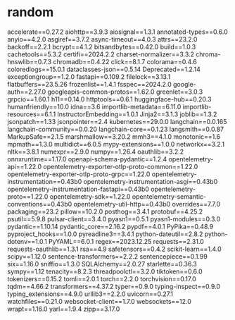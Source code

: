 # random

accelerate==0.27.2
aiohttp==3.9.3
aiosignal==1.3.1
annotated-types==0.6.0
anyio==4.2.0
asgiref==3.7.2
async-timeout==4.0.3
attrs==23.2.0
backoff==2.2.1
bcrypt==4.1.2
bitsandbytes==0.42.0
build==1.0.3
cachetools==5.3.2
certifi==2024.2.2
charset-normalizer==3.3.2
chroma-hnswlib==0.7.3
chromadb==0.4.22
click==8.1.7
colorama==0.4.6
coloredlogs==15.0.1
dataclasses-json==0.5.14
Deprecated==1.2.14
exceptiongroup==1.2.0
fastapi==0.109.2
filelock==3.13.1
flatbuffers==23.5.26
frozenlist==1.4.1
fsspec==2024.2.0
google-auth==2.27.0
googleapis-common-protos==1.62.0
greenlet==3.0.3
grpcio==1.60.1
h11==0.14.0
httptools==0.6.1
huggingface-hub==0.20.3
humanfriendly==10.0
idna==3.6
importlib-metadata==6.11.0
importlib-resources==6.1.1
InstructorEmbedding==1.0.1
Jinja2==3.1.3
joblib==1.3.2
jsonpatch==1.33
jsonpointer==2.4
kubernetes==29.0.0
langchain==0.0.165
langchain-community==0.0.20
langchain-core==0.1.23
langsmith==0.0.87
MarkupSafe==2.1.5
marshmallow==3.20.2
mmh3==4.1.0
monotonic==1.6
mpmath==1.3.0
multidict==6.0.5
mypy-extensions==1.0.0
networkx==3.2.1
nltk==3.8.1
numexpr==2.9.0
numpy==1.26.4
oauthlib==3.2.2
onnxruntime==1.17.0
openapi-schema-pydantic==1.2.4
opentelemetry-api==1.22.0
opentelemetry-exporter-otlp-proto-common==1.22.0
opentelemetry-exporter-otlp-proto-grpc==1.22.0
opentelemetry-instrumentation==0.43b0
opentelemetry-instrumentation-asgi==0.43b0
opentelemetry-instrumentation-fastapi==0.43b0
opentelemetry-proto==1.22.0
opentelemetry-sdk==1.22.0
opentelemetry-semantic-conventions==0.43b0
opentelemetry-util-http==0.43b0
overrides==7.7.0
packaging==23.2
pillow==10.2.0
posthog==3.4.1
protobuf==4.25.2
psutil==5.9.8
pulsar-client==3.4.0
pyasn1==0.5.1
pyasn1-modules==0.3.0
pydantic==1.10.14
pydantic_core==2.16.2
pypdf==4.0.1
PyPika==0.48.9
pyproject_hooks==1.0.0
pyreadline3==3.4.1
python-dateutil==2.8.2
python-dotenv==1.0.1
PyYAML==6.0.1
regex==2023.12.25
requests==2.31.0
requests-oauthlib==1.3.1
rsa==4.9
safetensors==0.4.2
scikit-learn==1.4.0
scipy==1.12.0
sentence-transformers==2.2.2
sentencepiece==0.1.99
six==1.16.0
sniffio==1.3.0
SQLAlchemy==2.0.27
starlette==0.36.3
sympy==1.12
tenacity==8.2.3
threadpoolctl==3.2.0
tiktoken==0.6.0
tokenizers==0.15.2
tomli==2.0.1
torch==2.2.0
torchvision==0.17.0
tqdm==4.66.2
transformers==4.37.2
typer==0.9.0
typing-inspect==0.9.0
typing_extensions==4.9.0
urllib3==2.2.0
uvicorn==0.27.1
watchfiles==0.21.0
websocket-client==1.7.0
websockets==12.0
wrapt==1.16.0
yarl==1.9.4
zipp==3.17.0
